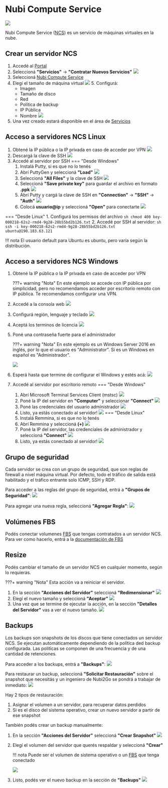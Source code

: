# Nubi Compute Service
![](https://www.nubi2go.com/static/e1cc3940146d9b2fdf055b976e775ea0/7640e/computer_service_282.webp)

Nubi Compute Service ([NCS](https://nubi2go.com/services/nubi_compute_service)) es un servicio de máquinas virtuales en la nube.

## Crear un servidor NCS
1. Accedé al [Portal](https://portal.nubi2go.com)
2. Seleccioná **"Servicios"** -> **"Contratar Nuevos Servicios"**
![](assets/ncs-screen1-light.png)
3. Seleccioná [Nubi Compute Service](https://portal.nubi2go.com/index.php?rp=/store/nubi-compute-service)
4. Elegí el tamaño de máquina virtual
![](assets/ncs-screen2-light.png)
   5. Configurá:
      * Imagen
      * Tamaño de disco
      * Red
      * Política de backup
      * IP Pública
      * Nombre
   ![](assets/ncs-screen3-light.png)
6. Una vez creado estará disponible en el área de [Servicios](https://portal.nubi2go.com/clientarea.php?action=services)

## Acceso a servidores NCS Linux
1. Obtené la IP pública o la IP privada en caso de acceder por VPN
![](assets/ncs-screen4-light.png)
2. Descargá la clave de SSH
![](assets/ncs-screen5-light.png)
3. Accedé al servidor por SSH
=== "Desde Windows"
    1. Instalá Putty, si es que no lo tenés
    2. Abrí PuttyGen y seleccioná **"Load"**
    ![](assets/ncs-screen6.png)
    3. Seleccioná **"All Files"** y la clave de SSH
    ![](assets/ncs-screen7.png)
    4. Seleccioná **"Save private key"** para guardar el archivo en formato **.ppk**
    ![](assets/ncs-screen8.png)
    5. Abrí Putty y cargá la clave de SSH en **"Connection"** -> **"SSH"** -> **"Auth"**
    ![](assets/ncs-screen9.png)
    6. Colocá **usuario@ip** y seleccioná **"Open"** para conectarte
    ![](assets/ncs-screen10.png)
   
=== "Desde Linux"
    1. Configurá los permisos del archivo
    ``` sh
    chmod 400 key-000218-62s2-rmd4-9g28-28b55bd2b126.txt
    ```
    2. Accedé por SSH al servidor:
    ``` sh
    ssh -i key-000218-62s2-rmd4-9g28-28b55bd2b126.txt ubuntu@190.183.63.121
    ```


!!! nota 
         El usuario default para Ubuntu es ubuntu, pero varía según la distribución.

## Acceso a servidores NCS Windows
1. Obtené la IP pública o la IP privada en caso de acceder por VPN

    ???+ warning "Nota"
        En este ejemplo se accede con IP pública por simplicidad, pero no recomendamos acceder por escritorio remoto con IP pública. Te recomendamos configurar una VPN.

2. Accedé a la consola web
![](assets/ncs-screen11-light.png)
3. Configurá región, lenguaje y teclado
![](assets/ncs-screen12.png)
4. Aceptá los terminos de licencia
![](assets/ncs-screen13.png)
5. Poné una contraseña fuerte para el administrador

    ???+ warning "Nota"
        En este ejemplo es un Windows Server 2016 en inglés, por lo que el usuario es "Administrator". Si es un Windows en español es "Administrador".

    ![](assets/ncs-screen14.png)
6. Esperá hasta que termine de configurar el Windows y estés acá:
   ![](assets/ncs-screen15.png)
7. Accedé al servidor por escritorio remoto
=== "Desde Windows"
    1. Abrí Microsoft Terminal Services Client (mstsc)
    ![](assets/ncs-screen16.png)
    2. Poné la IP del servidor en **"Computer"** y seleccionar **"Connect"**
    ![](assets/ncs-screen17.png)
    3. Poné las credenciales del usuario administrador
    ![](assets/ncs-screen18.png)
    4. Listo, ya estás conectado al servidor!
    ![](assets/ncs-screen19.png)
=== "Desde Linux"
    1. Instalá Remmina, si es que no lo tenés
    2. Abrí Remmina y seleccioná **(+)**
    ![](assets/ncs-screen20.png)
    3. Poné la IP del servidor, las credenciales de administrador y seleccioná **"Connect"**
    ![](assets/ncs-screen21.png)
    4. Listo, ya estás conectado al servidor!
    ![](assets/ncs-screen22.png)

## Grupo de seguridad
Cada servidor se crea con un grupo de seguridad, que son reglas de firewall a nivel máquina virtual. Por defecto, todo el tráfico de salida está habilitado y el tráfico entrante solo ICMP, SSH y RDP.

Para acceder a las reglas del grupo de seguridad, entrá a **"Grupos de Seguridad"**:
![](assets/ncs-screen23-light.png)

Para agregar una nueva regla, seleccioná **"Agregar Regla"**:
![](assets/ncs-screen24-light.png)


## Volúmenes FBS
Podés conectar volumenes [FBS](https://nubi2go.com/services/flexible_block_storage) que tengas contratados a un servidor NCS. Para ver como hacerlo, entrá a la [documentación de FBS](https://nubi2go.com/docs/flexible_block_storage/)

## Resize
Podés cambiar el tamaño de un servidor NCS en cualquier momento, según lo requieras.

???+ warning "Nota"
    Esta acción va a reiniciar el servidor.

1. En la sección **"Acciones del Servidor"** seleccioná **"Redimensionar"**
![](assets/ncs-screen25-light.png)
2. Elegí el nuevo tamaño y seleccioná **"Aceptar"**
![](assets/ncs-screen26-light.png)
3. Una vez que se termine de ejecutar la acción, en la sección **"Detalles del Servidor"** vas a ver el nuevo tamaño.
![](assets/ncs-screen27-light.png)

## Backups
Los backups son snapshots de los discos que tiene conectados un servidor NCS.
Se ejecutan automáticamente dependiendo de la política ded backup configurada.
Las politicas se componen de una frecuencia y de una cantidad de retenciones.

Para acceder a los backups, entrá a **"Backups"**:
![](assets/ncs-screen28-light.png)

Para restaurar un backup, seleccioná **"Solicitar Restauración"** sobre el snapshot que necesitás y un ingeniero de Nubi2Go se pondrá a trabajar de inmediato:
![](assets/ncs-screen29-light.png)

Hay 2 tipos de restauración:

1. Asignar el volumen a un servidor, para recuperar datos perdidos
2. Si es el disco del sistema operativo, crear un nuevo servidor a partir de ese snapshot

También podés crear un backup manualmente:

1. En la sección **"Acciones del Servidor"** seleccioná **"Crear Snapshot"**
![](assets/ncs-screen30-light.png)
2. Elegí el volumen del servidor que querés respaldar y seleccioná **"Crear"**

    !!! nota
             Puede ser el volumen de sistema operativo o un [FBS](https://nubi2go.com/services/flexible_block_storage) que tenga conectado

    ![](assets/ncs-screen31-light.png)

3. Listo, podés ver el nuevo backup en la sección de **"Backups"**
![](assets/ncs-screen32-light.png)